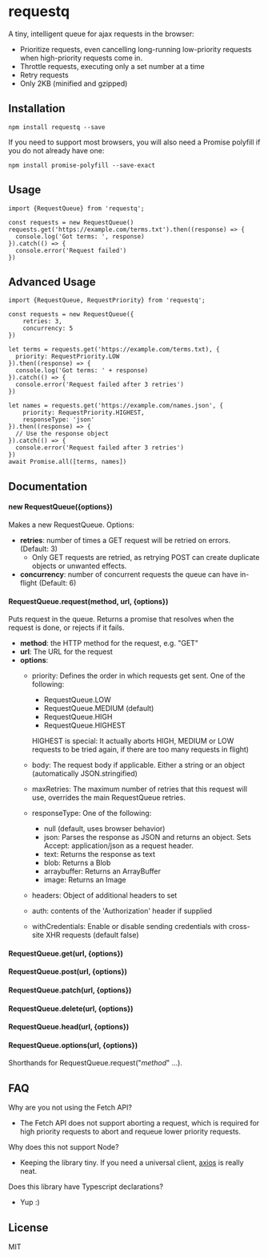 # requestq
A tiny, intelligent queue for ajax requests in the browser:
* Prioritize requests, even cancelling long-running low-priority requests when high-priority requests come in.
* Throttle requests, executing only a set number at a time
* Retry requests 
* Only 2KB (minified and gzipped)

## Installation
```
npm install requestq --save
```
If you need to support most browsers, you will also need a Promise polyfill if you do not already have one:
```
npm install promise-polyfill --save-exact
```

## Usage
```
import {RequestQueue} from 'requestq';

const requests = new RequestQueue()
requests.get('https://example.com/terms.txt').then((response) => {
  console.log('Got terms: ', response)  
}).catch(() => {
  console.error('Request failed')
})
```

## Advanced Usage
```
import {RequestQueue, RequestPriority} from 'requestq';

const requests = new RequestQueue({
    retries: 3,
    concurrency: 5
})

let terms = requests.get('https://example.com/terms.txt), {
  priority: RequestPriority.LOW
}).then((response) => {
  console.log('Got terms: ' + response)  
}).catch(() => {
  console.error('Request failed after 3 retries')
})

let names = requests.get('https://example.com/names.json', {
    priority: RequestPriority.HIGHEST,
    responseType: 'json'
}).then((response) => {
  // Use the response object
}).catch(() => {
  console.error('Request failed after 3 retries')
})
await Promise.all([terms, names])
```

## Documentation
#### new RequestQueue({options})
Makes a new RequestQueue. Options:
* **retries**: number of times a GET request will be retried on errors. (Default: 3)
  * Only GET requests are retried, as retrying POST can create duplicate objects or unwanted effects.
* **concurrency**: number of concurrent requests the queue can have in-flight (Default: 6)

#### RequestQueue.request(method, url, {options})
Puts request in the queue. Returns a promise that resolves when
the request is done, or rejects if it fails.
* **method**: the HTTP method for the request, e.g. "GET"
* **url**: The URL for the request
* **options**:
    * priority: Defines the order in which requests get sent. One of the following:
        * RequestQueue.LOW
        * RequestQueue.MEDIUM (default)
        * RequestQueue.HIGH
        * RequestQueue.HIGHEST
        
        HIGHEST is special: It actually aborts HIGH, MEDIUM or LOW requests to be tried again,
        if there are too many requests in flight)
    * body: The request body if applicable. Either a string or an object (automatically JSON.stringified)
    * maxRetries: The maximum number of retries that this request will use, overrides the main RequestQueue retries.
    * responseType: One of the following:
        * null (default, uses browser behavior)
        * json: Parses the response as JSON and returns an object. Sets Accept: application/json as a request header.
        * text: Returns the response as text
        * blob: Returns a Blob
        * arraybuffer: Returns an ArrayBuffer
        * image: Returns an Image
    * headers: Object of additional headers to set
    * auth: contents of the 'Authorization' header if supplied
    * withCredentials: Enable or disable sending credentials with cross-site XHR requests (default false)

#### RequestQueue.get(url, {options})
#### RequestQueue.post(url, {options})
#### RequestQueue.patch(url, {options})
#### RequestQueue.delete(url, {options})
#### RequestQueue.head(url, {options})
#### RequestQueue.options(url, {options})
Shorthands for RequestQueue.request("*method*" ...).

## FAQ
Why are you not using the Fetch API?
* The Fetch API does not support aborting a request, which is required for 
high priority requests to abort and requeue lower priority requests.

Why does this not support Node?
* Keeping the library tiny. If you need a universal client, [axios](https://github.com/mzabriskie/axios) is really neat.

Does this library have Typescript declarations?
* Yup :)


## License
MIT
